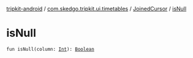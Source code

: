 [tripkit-android](../../index.md) / [com.skedgo.tripkit.ui.timetables](../index.md) / [JoinedCursor](index.md) / [isNull](./is-null.md)

# isNull

`fun isNull(column: `[`Int`](https://kotlinlang.org/api/latest/jvm/stdlib/kotlin/-int/index.html)`): `[`Boolean`](https://kotlinlang.org/api/latest/jvm/stdlib/kotlin/-boolean/index.html)